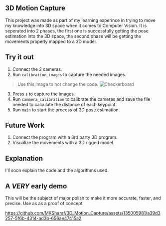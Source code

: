 ## 3D Motion Capture
This project was made as part of my learning experince in trying to move my knowledge into 3D space when it comes to Computer Vision.
It is seperated into 2 phases, the first one is successfully getting the pose estimation into the 3D space, the second phase will be getting the movements properly mapped to a 3D model.

## Try it out
1) Connect the 2 cameras.
2) Run `calibration_images` to capture the needed images.
> Use this image to not change the code.  ![Checkerboard](https://github.com/MKSharaf/3D_Motion_Capture/assets/135005981/88512adc-69af-4bf7-bdf4-62dfac1319c8)
3) Press `s` to capture the images.
4) Run `cammera_calibration` to calibrate the cameras and save the file needed to calculate the distance of each keypoint.
5) Run `main` to start the process of 3D pose estimation.

## Future Work
1) Connect the program with a 3rd party 3D program.
2) Visualize the movements with a 3D rigged model.

## Explanation
I'll soon explain the code and the algorithms used.

## A *VERY* early demo
This will be the subject of major polish to make it more accurate, faster, and precise. Use as as a proof of concept 

https://github.com/MKSharaf/3D_Motion_Capture/assets/135005981/a39d3257-5f6b-4314-ad3b-656ae47415a2

